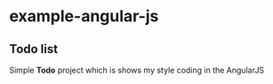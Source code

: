 # example-angular-js
## Todo list
Simple **Todo** project which is shows my style coding in the AngularJS
